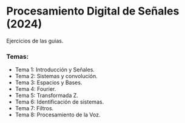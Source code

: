 # Procesamiento Digital de Señales (2024)
Ejercicios de las guias.

### Temas: 
* Tema 1: Introducción y Señales. 
* Tema 2: Sistemas y convolución. 
* Tema 3: Espacios y Bases. 
* Tema 4: Fourier. 
* Tema 5: Transformada Z. 
* Tema 6: Identificación de sistemas.
* Tema 7: Filtros. 
* Tema 8: Procesamiento de la Voz. 